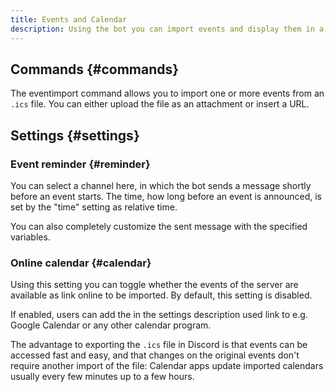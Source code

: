 ```yaml
---
title: Events and Calendar
description: Using the bot you can import events and display them in a message as a calendar.
---
```


## Commands {#commands}

<Command name="eventimport" slash="file:.ics file" message="<.ics file as attachment or URL>"></Command>

The eventimport command allows you to import one or more events from an `.ics` file.
You can either upload the file as an attachment or insert a URL.

## Settings {#settings}

### Event reminder {#reminder}

You can select a channel here, in which the bot sends a message shortly before an event starts.
The time, how long before an event is announced, is set by the "time" setting as relative time.

You can also completely customize the sent message with the specified variables.

### Online calendar {#calendar}

Using this setting you can toggle whether the events of the server are available as link online to be imported.
By default, this setting is disabled.

If enabled, users can add the in the settings description used link to e.g. Google Calendar or any other calendar program.

The advantage to exporting the `.ics` file in Discord is that events can be accessed fast and easy, and that changes on the original events don't require another import of the file:
Calendar apps update imported calendars usually every few minutes up to a few hours.
